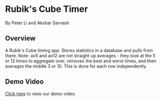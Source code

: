 # Rubik's Cube Timer

By Peter Li and Akshar Sarvesh

## Overview

A Rubik's Cube timing app. Stores statistics in a database and pulls from there. 
Note: ao5 and ao12 are not straight up averages - they look at the 5 or 12 times to aggregate over, removes the best and worst times, and then averages the middle 3 or 10. This is done for each row independently.

## Demo Video

[Click here](https://youtu.be/spt4maa89gY) to view our demo video.
